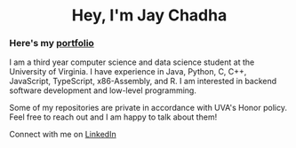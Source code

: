 <h1 align="center">Hey, I'm Jay Chadha</h1>
<h3>Here's my <a href="https://jaychadha-uva.github.io/portfolio/" target="_blank">portfolio</a></h3>
<p>I am a third year computer science and data science student at the University of Virginia. I have experience in Java, Python, C, C++, JavaScript, TypeScript, x86-Assembly, and R. I am interested in backend software development and low-level programming.</p>
<p>Some of my repositories are private in accordance with UVA's Honor policy. Feel free to reach out and I am happy to talk about them!</p>
<p>Connect with me on <a href="https://linkedin.com/in/jay-chadha">LinkedIn</a></p>
